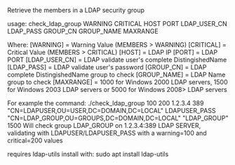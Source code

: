 Retrieve the members in a LDAP security group

usage:
check_ldap_group WARNING CRITICAL HOST PORT LDAP_USER_CN LDAP_PASS GROUP_CN GROUP_NAME MAXRANGE

Where:
[WARNING] = Warning Value (MEMBERS > WARNING)
[CRITICAL] = Critical Value (MEMBERS > CRITICAL)
[HOST] = LDAP IP
[PORT] = LDAP PORT
[LDAP_USER_CN] = LDAP validate user's complete DistingishedName
[LDAP_PASS] = LDAP validate user's password
[GROUP_CN] = LDAP complete DistingishedName group to check 
[GROUP_NAME] = LDAP Name group to check 
[MAXRANGE] = 1000 for Windows 2000 LDAP servers, 1500 for Windows 2003 LDAP servers or 5000 for Windows 2008> LDAP servers

For example the command:
./check_ldap_group 100 200 1.2.3.4 389 "CN=LDAPUSER,OU=USER,DC=DOMAIN,DC=LOCAL" LDAPUSER_PASS "CN=LDAP_GROUP,OU=GROUPS,DC=DOMAIN,DC=LOCAL" "LDAP_GROUP" 1500
Will check group LDAP_GROUP on 1.2.3.4:389 LDAP SERVER, validating with LDAPUSER/LDAPUSER_PASS with a warning=100 and critical=200 values

requires ldap-utils
install with: sudo apt install ldap-utils

